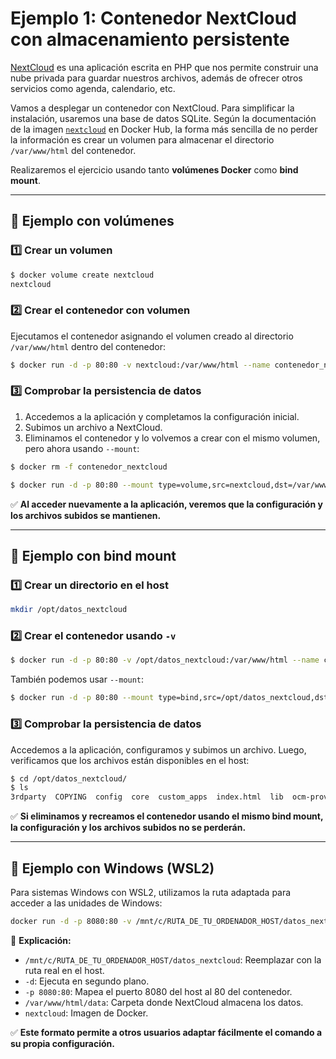 # Ejemplo 1: Contenedor NextCloud con almacenamiento persistente

[NextCloud](https://nextcloud.com/es/) es una aplicación escrita en PHP que nos permite construir una nube privada para guardar nuestros archivos, además de ofrecer otros servicios como agenda, calendario, etc.

Vamos a desplegar un contenedor con NextCloud. Para simplificar la instalación, usaremos una base de datos SQLite. Según la documentación de la imagen [`nextcloud`](https://hub.docker.com/_/nextcloud) en Docker Hub, la forma más sencilla de no perder la información es crear un volumen para almacenar el directorio `/var/www/html` del contenedor. 

Realizaremos el ejercicio usando tanto **volúmenes Docker** como **bind mount**.

---

## 📌 Ejemplo con volúmenes

### 1️⃣ Crear un volumen

```bash
$ docker volume create nextcloud
nextcloud
```

### 2️⃣ Crear el contenedor con volumen

Ejecutamos el contenedor asignando el volumen creado al directorio `/var/www/html` dentro del contenedor:

```bash
$ docker run -d -p 80:80 -v nextcloud:/var/www/html --name contenedor_nextcloud nextcloud:28.0.1
```

### 3️⃣ Comprobar la persistencia de datos

1. Accedemos a la aplicación y completamos la configuración inicial.
2. Subimos un archivo a NextCloud.
3. Eliminamos el contenedor y lo volvemos a crear con el mismo volumen, pero ahora usando `--mount`:

```bash
$ docker rm -f contenedor_nextcloud

$ docker run -d -p 80:80 --mount type=volume,src=nextcloud,dst=/var/www/html --name contenedor_nextcloud nextcloud:28.0.1
```

✅ **Al acceder nuevamente a la aplicación, veremos que la configuración y los archivos subidos se mantienen.**

---

## 📌 Ejemplo con bind mount

### 1️⃣ Crear un directorio en el host

```bash
mkdir /opt/datos_nextcloud
```

### 2️⃣ Crear el contenedor usando `-v`

```bash
$ docker run -d -p 80:80 -v /opt/datos_nextcloud:/var/www/html --name contenedor_nextcloud nextcloud:28.0.1
```

También podemos usar `--mount`:

```bash
$ docker run -d -p 80:80 --mount type=bind,src=/opt/datos_nextcloud,dst=/var/www/html --name contenedor_nextcloud nextcloud:28.0.1
```

### 3️⃣ Comprobar la persistencia de datos

Accedemos a la aplicación, configuramos y subimos un archivo. Luego, verificamos que los archivos están disponibles en el host:

```bash
$ cd /opt/datos_nextcloud/
$ ls
3rdparty  COPYING  config  core  custom_apps  index.html  lib  ocm-provider  ocs-provider  remote.php  robots.txt  themes
```

✅ **Si eliminamos y recreamos el contenedor usando el mismo bind mount, la configuración y los archivos subidos no se perderán.**

---

## 📌 Ejemplo con Windows (WSL2)

Para sistemas Windows con WSL2, utilizamos la ruta adaptada para acceder a las unidades de Windows:

```bash
docker run -d -p 8080:80 -v /mnt/c/RUTA_DE_TU_ORDENADOR_HOST/datos_nextcloud:/var/www/html/data nextcloud
```

🔹 **Explicación:**
- `/mnt/c/RUTA_DE_TU_ORDENADOR_HOST/datos_nextcloud`: Reemplazar con la ruta real en el host.
- `-d`: Ejecuta en segundo plano.
- `-p 8080:80`: Mapea el puerto 8080 del host al 80 del contenedor.
- `/var/www/html/data`: Carpeta donde NextCloud almacena los datos.
- `nextcloud`: Imagen de Docker.

✅ **Este formato permite a otros usuarios adaptar fácilmente el comando a su propia configuración.**
